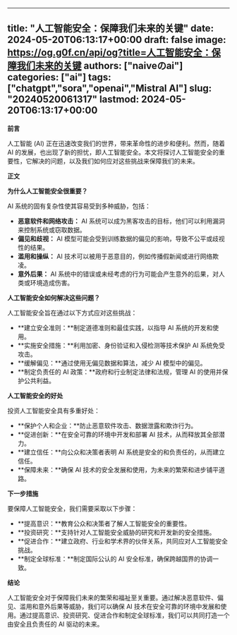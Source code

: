 
---
title: "人工智能安全：保障我们未来的关键"
date: 2024-05-20T06:13:17+00:00
draft: false
image: https://og.g0f.cn/api/og?title=人工智能安全：保障我们未来的关键
authors: ["naiveのai"]
categories: ["ai"]
tags: ["chatgpt","sora","openai","Mistral AI"]
slug: "20240520061317"
lastmod: 2024-05-20T06:13:17+00:00
---
**前言**

人工智能 (AI) 正在迅速改变我们的世界，带来革命性的进步和便利。然而，随着 AI 的发展，也出现了新的担忧，即人工智能安全。本文将探讨人工智能安全的重要性，它解决的问题，以及我们如何应对这些挑战来保障我们的未来。

**正文**

**为什么人工智能安全很重要？**

AI 系统的固有复杂性使其容易受到多种威胁，包括：

- **恶意软件和网络攻击：** AI 系统可以成为黑客攻击的目标，他们可以利用漏洞来控制系统或窃取数据。
- **偏见和歧视：** AI 模型可能会受到训练数据的偏见的影响，导致不公平或歧视性的结果。
- **滥用和操纵：** AI 技术可以被用于恶意目的，例如传播假新闻或进行网络欺凌。
- **意外后果：** AI 系统中的错误或未经考虑的行为可能会产生意外的后果，对人类或环境造成伤害。

**人工智能安全如何解决这些问题？**

人工智能安全旨在通过以下方式应对这些挑战：

- **建立安全准则：**制定道德准则和最佳实践，以指导 AI 系统的开发和使用。
- **实施安全措施：**利用加密、身份验证和入侵检测等技术保护 AI 系统免受攻击。
- **缓解偏见：**通过使用无偏见数据和算法，减少 AI 模型中的偏见。
- **制定负责任的 AI 政策：**政府和行业制定法律和法规，管理 AI 的使用并保护公共利益。

**人工智能安全的好处**

投资人工智能安全具有多重好处：

- **保护个人和企业：**防止恶意软件攻击、数据泄露和欺诈行为。
- **促进创新：**在安全可靠的环境中开发和部署 AI 技术，从而释放其全部潜力。
- **建立信任：**向公众和决策者表明 AI 系统是安全的和负责任的，从而建立信任。
- **保障未来：**确保 AI 技术的安全发展和使用，为未来的繁荣和进步铺平道路。

**下一步措施**

要保障人工智能安全，我们需要采取以下步骤：

- **提高意识：**教育公众和决策者了解人工智能安全的重要性。
- **投资研究：**支持针对人工智能安全威胁的研究和开发新的安全措施。
- **促进合作：**建立政府、行业和学术界的伙伴关系，共同应对人工智能安全挑战。
- **制定全球标准：**制定国际公认的 AI 安全标准，确保跨越国界的协调一致。

**结论**

人工智能安全对于保障我们未来的繁荣和福祉至关重要。通过解决恶意软件、偏见、滥用和意外后果等威胁，我们可以确保 AI 技术在安全可靠的环境中发展和使用。通过提高意识、投资研究、促进合作和制定全球标准，我们可以共同打造一个由安全且负责任的 AI 驱动的未来。